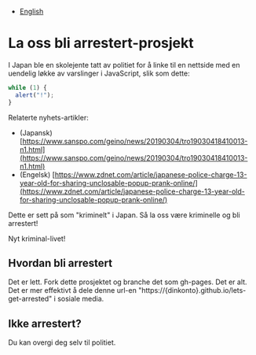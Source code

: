 - [English](README.md)

# La oss bli arrestert-prosjekt

I Japan ble en skolejente tatt av politiet for å linke til en nettside med en uendelig løkke av varslinger i JavaScript, slik som dette:

```js
while (1) {
  alert("!");
}
```

Relaterte nyhets-artikler:

- (Japansk) [https://www.sanspo.com/geino/news/20190304/tro19030418410013-n1.html](https://www.sanspo.com/geino/news/20190304/tro19030418410013-n1.html)
- (Engelsk) [https://www.zdnet.com/article/japanese-police-charge-13-year-old-for-sharing-unclosable-popup-prank-online/](https://www.zdnet.com/article/japanese-police-charge-13-year-old-for-sharing-unclosable-popup-prank-online/)

Dette er sett på som "kriminelt" i Japan. Så la oss være kriminelle og bli arrestert!

Nyt kriminal-livet!

## Hvordan bli arrestert

Det er lett. Fork dette prosjektet og branche det som gh-pages. Det er alt. Det er mer effektivt å dele denne url-en "https://{dinkonto}.github.io/lets-get-arrested" i sosiale media.

## Ikke arrestert?

Du kan overgi deg selv til politiet.
